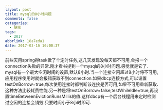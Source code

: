 ```yaml
---
layout: post
title: mysql的8小时问题
comments: false
categories:
  - 随笔
tags:
  - 2017
abbrlink: 18a7eda1
date: 2017-03-16 16:00:37
---
```


  前些天用spring得task做了个定时任务,这几天发现没每天都不可用,会报一个connection失败的异常.刚才看书提到一个mysql的8小时问题.感觉就是它了.
  mysql有一个最大空闲时间的设置,默认8小时.当一个连接空闲超过8小时将不可用,应用程序使用时就会报错获取不到connection.如果dbcp连接方式,可以设置testOnBorrow=true,每次使用连接时都判断该连接是否可用,如果不可用重新获取.这种方法比较耗费性能.另一种是将testOnBorrow=false,testWhileIdle=true,再设置timeBetweenEvictionRunsMillis的值.这样dbcp有一个后台线程用来定时检测过空闲的连接会销毁.只要时间小于8小时即可.
